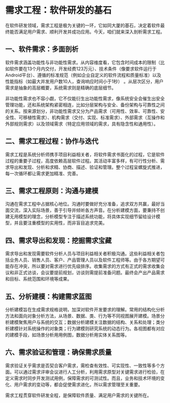 # 需求工程：软件研发的基石
在软件研发领域，需求工程是极为关键的一环，它如同大厦的基石，决定着软件最终能否满足用户需求、顺利开发并成功应用。今天，咱们就来深入剖析需求工程。

## 一、软件需求：多面剖析
软件需求涵盖功能性与非功能性需求。从内容维度看，它包含时间成本的限制（比如软件要在13个月内交付，开发经费123万元）、技术条件（像要求软件运行于Android平台）、遵循的标准规范（例如企业自定义的软件流程和质量标准）以及性能指标（如最大并发用户数10人，查询响应时间小于1秒） 。从层次区分，用户需求是抽象的高层概要，系统需求则是精确的底层细节。

非功能性需求也不容小觑，它不仅能衍生出功能性需求，像系统安全会催生出安全管理功能，还和系统架构紧密相连，比如分层架构与安全、备份架构与可靠性之间的关系。按来源划分，非功能性需求又分为产品需求（可用性、效率、可靠性、安全性、可移植性需求）、机构需求（交付、实现、标准需求）、外部需求（互操作和外部规则需求）以及领域需求（特定应用领域的需求，具有隐含性和通用性）。

## 二、需求工程过程：协作与迭代
需求工程是系统分析师携手项目利益相关者，将软件需求书面化的过程，它是软件过程的重要子过程，高度依赖高层软件过程。其活动丰富多样，有可行性分析、需求导出和发现、分析和求精、协商、描述、验证和管理。整个过程呈螺旋式推进，每一次循环都让需求更加精准、完善。

## 三、需求工程原则：沟通与建模
沟通在需求工程中占据核心地位。沟通时要做好充分准备，追求双方共赢，最好当面交流，深入实际场景，善于引导并倾听各方声音。在分析建模方面，要秉持不创建无用模型的理念，分析模型专注于描述系统功能，将具体实现细节留给设计模型，并且要注重模型的实用性，而非盲目追求完美。

## 四、需求导出和发现：挖掘需求宝藏
需求导出和发现需要软件分析人员与项目利益相关者积极沟通。这些利益相关者包括业务人员、销售人员、客户、产品管理人员以及软件工程师等。由于各方期望可能存在冲突，所以要对需求进行优先级排序。收集需求的方式有正式的需求收集会议和非正式访谈，会议要提前规划，访谈则需提前准备问题。最终会产出产品需求和目标、系统范围和环境等成果。

## 五、分析建模：构建需求蓝图
分析建模旨在生成需求规格说明，加深对软件开发要求的理解。常用的结构化分析方法和面向对象分析方法，从场景、数据、类、行为等不同视图展开建模。场景分析建模聚焦用户与系统的交互；数据分析建模关注数据的结构、关系和处理；类分析建模针对系统操作的对象类；行为建模则研究系统的动态行为。各视图都有对应的建模手段，如场景分析用用例图，数据分析用实体关系图等。

## 六、需求验证和管理：确保需求质量
需求验证关乎需求是否契合客户需求，需检查有效性、可实现性、一致性等多个方面。可以通过需求评审会议进行人工分析，利用需求原型对关键需求进行检验，在定义需求时同步开发测试用例，保障需求的可测试性。而且，业务和技术环境的变化、用户需求的变动等，都会促使需求进化，所以需求管理至关重要。

需求工程贯穿软件研发全程，是保障软件质量、满足用户需求的关键所在。